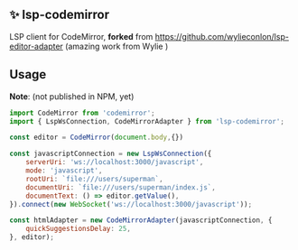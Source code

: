 ## ✨ lsp-codemirror

LSP client for CodeMirror, **forked** from https://github.com/wylieconlon/lsp-editor-adapter (amazing work from Wylie )

## Usage 

**Note**: (not published in NPM, yet)

```javascript
import CodeMirror from 'codemirror';
import { LspWsConnection, CodeMirrorAdapter } from 'lsp-codemirror';

const editor = CodeMirror(document.body,{})

const javascriptConnection = new LspWsConnection({
	serverUri: 'ws://localhost:3000/javascript',
	mode: 'javascript',
	rootUri: `file:///users/superman`,
	documentUri: `file:///users/superman/index.js`,
	documentText: () => editor.getValue(),
}).connect(new WebSocket('ws://localhost:3000/javascript'));

const htmlAdapter = new CodeMirrorAdapter(javascriptConnection, {
	quickSuggestionsDelay: 25,
}, editor);
```